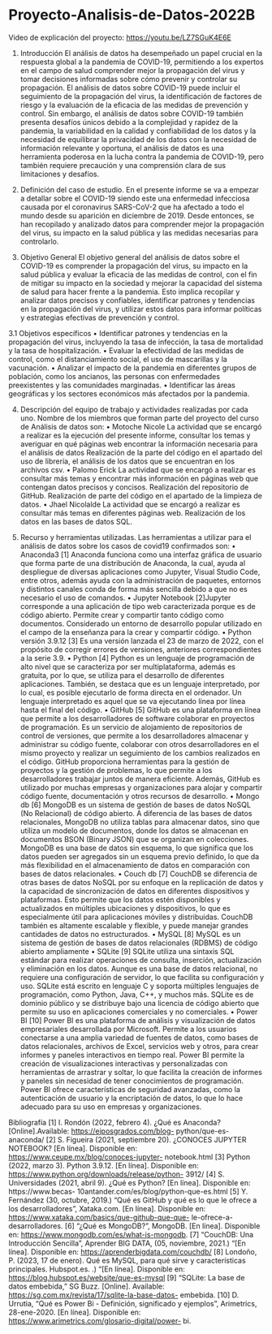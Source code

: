 # Proyecto-Analisis-de-Datos-2022B

Video de explicación del proyecto:
https://youtu.be/LZ7SGuK4E6E


1. Introducción
El análisis de datos ha desempeñado un papel crucial 
en la respuesta global a la pandemia de COVID-19, 
permitiendo a los expertos en el campo de salud 
comprender mejor la propagación del virus y tomar 
decisiones informadas sobre cómo prevenir y 
controlar su propagación. El análisis de datos sobre 
COVID-19 puede incluir el seguimiento de la 
propagación del virus, la identificación de factores de 
riesgo y la evaluación de la eficacia de las medidas de 
prevención y control. Sin embargo, el análisis de datos 
sobre COVID-19 también presenta desafíos únicos 
debido a la complejidad y rapidez de la pandemia, la 
variabilidad en la calidad y confiabilidad de los datos y 
la necesidad de equilibrar la privacidad de los datos 
con la necesidad de información relevante y oportuna, 
el análisis de datos es una herramienta poderosa en la 
lucha contra la pandemia de COVID-19, pero también 
requiere precaución y una comprensión clara de sus 
limitaciones y desafíos. 

2. Definición del caso de estudio.
En el presente informe se va a empezar a detallar
sobre el COVID-19 siendo este una enfermedad 
infecciosa causada por el coronavirus SARS-CoV-2 que 
ha afectado a todo el mundo desde su aparición en 
diciembre de 2019. Desde entonces, se han 
recopilado y analizado datos para comprender mejor 
la propagación del virus, su impacto en la salud 
pública y las medidas necesarias para controlarlo.

3. Objetivo General
El objetivo general del análisis de datos sobre el 
COVID-19 es comprender la propagación del virus, su 
impacto en la salud pública y evaluar la eficacia de las 
medidas de control, con el fin de mitigar su impacto 
en la sociedad y mejorar la capacidad del sistema de 
salud para hacer frente a la pandemia. Esto implica 
recopilar y analizar datos precisos y confiables, 
identificar patrones y tendencias en la propagación 
del virus, y utilizar estos datos para informar políticas 
y estrategias efectivas de prevención y control.

3.1 Objetivos específicos 
• Identificar patrones y tendencias en la 
propagación del virus, incluyendo la tasa de 
infección, la tasa de mortalidad y la tasa de 
hospitalización.
• Evaluar la efectividad de las medidas de 
control, como el distanciamiento social, el uso 
de mascarillas y la vacunación.
• Analizar el impacto de la pandemia en 
diferentes grupos de población, como los 
ancianos, las personas con enfermedades 
preexistentes y las comunidades marginadas.
• Identificar las áreas geográficas y los sectores 
económicos más afectados por la pandemia. 

4. Descripción del equipo de trabajo 
y actividades realizadas por cada 
uno.
Nombre de los miembros que forman parte del
proyecto del curso de Análisis de datos son:
• Motoche Nicole 
La actividad que se encargó a realizar es la ejecución
del presente informe, consultar los temas y averiguar 
en qué páginas web encontrar la información 
necesaria para el análisis de datos
Realización de la parte del código en el apartado del
uso de librería, el análisis de los datos que se 
encuentran en los archivos csv. 
• Palomo Erick 
La actividad que se encargó a realizar es consultar más 
temas y encontrar más información en páginas web 
que contengan datos precisos y concisos.
Realización del repositorio de GitHub. 
Realización de parte del código en el apartado de la 
limpieza de datos. 
• Jhael Nicolalde 
La actividad que se encargó a realizar es consultar más 
temas en diferentes páginas web. 
Realización de los datos en las bases de datos SQL.

5. Recurso y herramientas utilizadas.
Las herramientas a utilizar para el análisis de datos 
sobre los casos de covid19 confirmados son:
• Anaconda3
[1] Anaconda funciona como una interfaz gráfica de 
usuario que forma parte de una distribución de 
Anaconda, la cual, ayuda al despliegue de diversas 
aplicaciones como Jupyter, Visual Studio Code, entre 
otros, además ayuda con la administración de 
paquetes, entornos y distintos canales conda de 
forma más sencilla debido a que no es necesario el 
uso de comandos.
• Jupyter Notebook
[2]Jupyter corresponde a una aplicación de tipo web 
caracterizada porque es de código abierto.
Permite crear y compartir tanto código como 
documentos. Considerado un entorno de desarrollo 
popular utilizado en el campo de la enseñanza para la 
crear y compartir código.
• Python versión 3.9.12
[3] Es una versión lanzada el 23 de marzo de 2022, 
con el propósito de corregir errores de versiones, 
anteriores correspondientes a la serie 3.9.
• Python
[4] Python es un lenguaje de programación de alto 
nivel que se caracteriza por ser multiplataforma,
además es gratuita, por lo que, se utiliza para el 
desarrollo de diferentes aplicaciones. 
También, se destaca que es un lenguaje interpretado, 
por lo cual, es posible ejecutarlo de forma directa en 
el ordenador. Un lenguaje interpretado es aquel que 
se va ejecutando línea por línea hasta el final del 
código. 
• GitHub
[5] GitHub es una plataforma en línea que permite a 
los desarrolladores de software colaborar en 
proyectos de programación. Es un servicio de 
alojamiento de repositorios de control de versiones, 
que permite a los desarrolladores almacenar y 
administrar su código fuente, colaborar con otros 
desarrolladores en el mismo proyecto y realizar un 
seguimiento de los cambios realizados en el código.
GitHub proporciona herramientas para la gestión de 
proyectos y la gestión de problemas, lo que permite a 
los desarrolladores trabajar juntos de manera 
eficiente. Además, GitHub es utilizado por muchas 
empresas y organizaciones para alojar y compartir 
código fuente, documentación y otros recursos de 
desarrollo.
• Mongo db
[6] MongoDB es un sistema de gestión de bases de 
datos NoSQL (No Relacional) de código abierto. A 
diferencia de las bases de datos relacionales, 
MongoDB no utiliza tablas para almacenar datos, sino 
que utiliza un modelo de documentos, donde los 
datos se almacenan en documentos BSON (Binary 
JSON) que se organizan en colecciones.
MongoDB es una base de datos sin esquema, lo que 
significa que los datos pueden ser agregados sin un 
esquema previo definido, lo que da más flexibilidad en 
el almacenamiento de datos en comparación con 
bases de datos relacionales.
• Couch db
[7] CouchDB se diferencia de otras bases de datos 
NoSQL por su enfoque en la replicación de datos y la 
capacidad de sincronización de datos en diferentes 
dispositivos y plataformas. Esto permite que los datos
estén disponibles y actualizados en múltiples 
ubicaciones y dispositivos, lo que es especialmente 
útil para aplicaciones móviles y distribuidas.
CouchDB también es altamente escalable y flexible, y 
puede manejar grandes cantidades de datos no 
estructurados.
• MySQL
[8] MySQL es un sistema de gestión de bases de datos 
relacionales (RDBMS) de código abierto ampliamente
• SQLite
[9] SQLite utiliza una sintaxis SQL estándar para 
realizar operaciones de consulta, inserción, 
actualización y eliminación en los datos. Aunque es 
una base de datos relacional, no requiere una 
configuración de servidor, lo que facilita su 
configuración y uso.
SQLite está escrito en lenguaje C y soporta múltiples 
lenguajes de programación, como Python, Java, C++, y 
muchos más. SQLite es de dominio público y se 
distribuye bajo una licencia de código abierto que 
permite su uso en aplicaciones comerciales y no 
comerciales.
• Power BI
[10] Power BI es una plataforma de análisis y 
visualización de datos empresariales desarrollada por 
Microsoft. Permite a los usuarios conectarse a una 
amplia variedad de fuentes de datos, como bases de 
datos relacionales, archivos de Excel, servicios web y 
otros, para crear informes y paneles interactivos en 
tiempo real.
Power BI permite la creación de visualizaciones 
interactivas y personalizadas con herramientas de 
arrastrar y soltar, lo que facilita la creación de 
informes y paneles sin necesidad de tener 
conocimientos de programación.
Power BI ofrece características de seguridad 
avanzadas, como la autenticación de usuario y la 
encriptación de datos, lo que lo hace adecuado para 
su uso en empresas y organizaciones.

Bibliografía
[1] I. Rondón (2022, febrero 4). ¿Qué es Anaconda? 
[Online].Available: https://eiposgrados.com/blog-
python/que-es-anaconda/
[2] S. Figueira (2021, septiembre 20). ¿CONOCES 
JUPYTER NOTEBOOK? [En línea]. Disponible en: 
https://www.ceupe.mx/blog/conoces-jupyter-
notebook.html
[3] Python (2022, marzo 3). Python 3.9.12. [En 
línea]. Disponible en: 
https://www.python.org/downloads/release/python-
3912/
[4] S. Universidades (2021, abril 9). ¿Qué es 
Python? [En línea]. Disponible en: https://www.becas-
10antander.com/es/blog/python-que-es.html
[5] Y. Fernández (30, octubre, 2019.) “Qué es GitHub y 
qué es lo que le ofrece a los desarrolladores”, 
Xataka.com. [En línea]. Disponible en: 
https://www.xataka.com/basics/que-github-que-que-
le-ofrece-a-desarrolladores.
[6] “¿Qué es MongoDB?”, MongoDB. [En 
línea]. Disponible en: 
https://www.mongodb.com/es/what-is-mongodb.
[7] “CouchDB: Una Introducción Sencilla”, Aprender 
BIG DATA, (05, noviembre, 2021.) “[En línea]. 
Disponible en: 
https://aprenderbigdata.com/couchdb/
[8] Londoño, P. (2023, 17 de enero). Qué es MySQL, 
para qué sirve y características principales.
Hubspot.es. .) “[En línea]. Disponible en: 
https://blog.hubspot.es/website/que-es-mysql
[9] “SQLite: La base de datos embebida,” SG Buzz. 
[Online]. Available: 
https://sg.com.mx/revista/17/sqlite-la-base-datos-
embebida.
[10] D. Urrutia, “Qué es Power Bi - Definición, 
significado y ejemplos”, Arimetrics, 28-ene-2020. [En 
línea]. Disponible en: 
https://www.arimetrics.com/glosario-digital/power-
bi.
